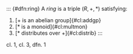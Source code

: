 ::: {#dfn:ring}
A *ring* is a triple $(R,+,*)$ satisfying:

1.  [$+$ is an abelian group]{#cl:addgp}
2.  [$*$ is a monoid]{#cl:multmon}
3.  [$*$ distributes over $+$]{#cl:distrib}
:::

cl. 1, cl. 3, dfn. 1
